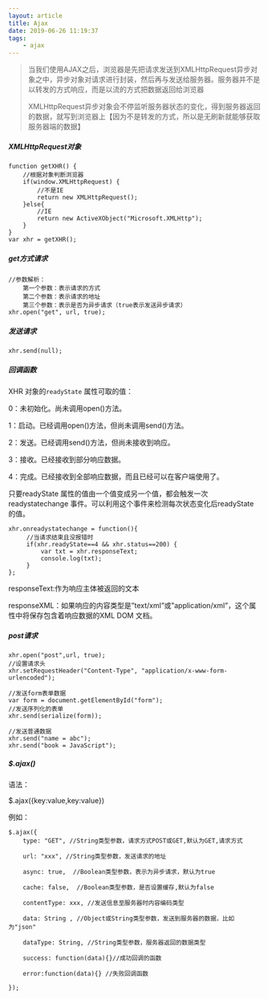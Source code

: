 ```yaml
---
layout: article
title: Ajax
date: 2019-06-26 11:19:37
tags:
	- ajax
---
```


>当我们使用AJAX之后，浏览器是先把请求发送到XMLHttpRequest异步对象之中，异步对象对请求进行封装，然后再与发送给服务器。服务器并不是以转发的方式响应，而是以流的方式把数据返回给浏览器
>
>XMLHttpRequest异步对象会不停监听服务器状态的变化，得到服务器返回的数据，就写到浏览器上【因为不是转发的方式，所以是无刷新就能够获取服务器端的数据】<!--more-->

##### XMLHttpRequest对象

```
function getXHR() {
    //根据对象判断浏览器
    if(window.XMLHttpRequest) {
        //不是IE
        return new XMLHttpRequest();
    }else{
        //IE
        return new ActiveXObject("Microsoft.XMLHttp");
    }
}
var xhr = getXHR();
```

##### get方式请求

```
//参数解析：
	第一个参数：表示请求的方式
	第二个参数：表示请求的地址
	第三个参数：表示是否为异步请求（true表示发送异步请求）
xhr.open("get", url, true);
```

##### 发送请求

```
xhr.send(null);
```

##### 回调函数

XHR 对象的`readyState` 属性可取的值：

0：未初始化。尚未调用open()方法。

1：启动。已经调用open()方法，但尚未调用send()方法。

2：发送。已经调用send()方法，但尚未接收到响应。

3：接收。已经接收到部分响应数据。

4：完成。已经接收到全部响应数据，而且已经可以在客户端使用了。

只要readyState 属性的值由一个值变成另一个值，都会触发一次readystatechange 事件。可以利用这个事件来检测每次状态变化后readyState 的值。

````
xhr.onreadystatechange = function(){
	 //当请求结束且没报错时
     if(xhr.readyState==4 && xhr.status==200) {
         var txt = xhr.responseText;
         console.log(txt);
     }
};

````

responseText:作为响应主体被返回的文本

responseXML：如果响应的内容类型是”text/xml”或”application/xml”，这个属性中将保存包含着响应数据的XML DOM 文档。

##### post请求

```
xhr.open("post",url, true);
//设置请求头
xhr.setRequestHeader("Content-Type", "application/x-www-form-urlencoded");

//发送form表单数据
var form = document.getElementById("form");
//发送序列化的表单
xhr.send(serialize(form));

//发送普通数据
xhr.send("name = abc");
xhr.send("book = JavaScript");
```



##### $.ajax()

语法：

$.ajax({key:value,key:value})

例如：

```
$.ajax({
	type: "GET", //String类型参数，请求方式POST或GET,默认为GET,请求方式

	url: "xxx", //String类型参数，发送请求的地址
	
	async: true,  //Boolean类型参数，表示为异步请求，默认为true

	cache: false,  //Boolean类型参数，是否设置缓存,默认为false

	contentType: xxx, //发送信息至服务器时内容编码类型

	data: String , //Object或String类型参数，发送到服务器的数据，比如为"json"
	
	dataType: String, //String类型参数，服务器返回的数据类型

	success: function(data){}//成功回调的函数
	
	error:function(data){} //失败回调函数

});
```